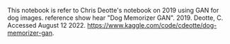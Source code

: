 This notebook is refer to Chris Deotte's notebook on 2019 using GAN for dog images.
reference show hear
"Dog Memorizer GAN". 2019. Deotte, C. Accessed August 12 2022. https://www.kaggle.com/code/cdeotte/dog-memorizer-gan.
